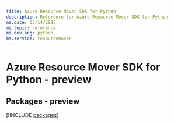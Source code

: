 ```yaml
---
title: Azure Resource Mover SDK for Python
description: Reference for Azure Resource Mover SDK for Python
ms.date: 03/14/2025
ms.topic: reference
ms.devlang: python
ms.service: resourcemover
---
```

# Azure Resource Mover SDK for Python - preview
## Packages - preview
[!INCLUDE [packages](resource-mover-index.md)]